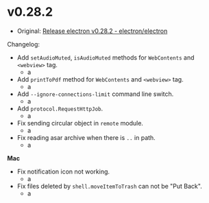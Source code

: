 # v0.28.2

- Original: [Release electron v0.28.2 - electron/electron](https://github.com/electron/electron/releases/tag/v0.28.2)

Changelog:

- Add `setAudioMuted`, `isAudioMuted` methods for `WebContents` and `<webview>` tag.
  - a
- Add `printToPdf` method for `WebContents` and `<webview>` tag.
  - a
- Add `--ignore-connections-limit` command line switch.
  - a
- Add `protocol.RequestHttpJob`.
  - a
- Fix sending circular object in `remote` module.
  - a
- Fix reading asar archive when there is `..` in path.
  - a

**Mac**

- Fix notification icon not working.
  - a
- Fix files deleted by `shell.moveItemToTrash` can not be "Put Back".
  - a

